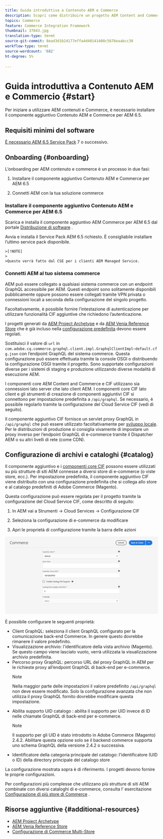 ```yaml
---
title: Guida introduttiva a Contenuto AEM e Commerce
description: Scopri come distribuire un progetto AEM Content and Commerce .
topics: Commerce
feature: Commerce Integration Framework
thumbnail: 37843.jpg
translation-type: tm+mt
source-git-commit: 8ead3d1b24177effa4d40141408c5676eaabcc30
workflow-type: tm+mt
source-wordcount: '682'
ht-degree: 5%

---
```


# Guida introduttiva a Contenuto AEM e Commercio {#start}

Per iniziare a utilizzare AEM contenuti e Commerce, è necessario installare il componente aggiuntivo Contenuto AEM e Commerce per AEM 6.5.

## Requisiti minimi del software

[È necessario AEM 6.5 Service Pack](https://experience.adobe.com/#/downloads/content/software-distribution/en/aem.html) 7 o successivo.

## Onboarding {#onboarding}

L’onboarding per AEM contenuto e commerce è un processo in due fasi:

1. Installare il componente aggiuntivo Contenuto AEM e Commerce per AEM 6.5

2. Connetti AEM con la tua soluzione commerce

### Installare il componente aggiuntivo Contenuto AEM e Commerce per AEM 6.5

Scarica e installa il componente aggiuntivo AEM Commerce per AEM 6.5 dal portale [Distribuzione di software](https://experience.adobe.com/#/downloads/content/software-distribution/en/aem.html) .

Avvia e installa il Service Pack AEM 6.5 richiesto. È consigliabile installare l’ultimo service pack disponibile.

    >[!NOTE]
    >
    >Questo verrà fatto dal CSE per i clienti AEM Managed Service.

### Connetti AEM al tuo sistema commerce

AEM può essere collegato a qualsiasi sistema commerce con un endpoint GraphQL accessibile per AEM. Questi endpoint sono solitamente disponibili pubblicamente oppure possono essere collegati tramite VPN privata o connessioni locali a seconda della configurazione del singolo progetto.

Facoltativamente, è possibile fornire l’intestazione di autenticazione per utilizzare funzionalità CIF aggiuntive che richiedono l’autenticazione.

I progetti generati da [AEM Project Archetype](https://github.com/adobe/aem-project-archetype) e da [AEM Venia Reference Store](https://github.com/adobe/aem-cif-guides-venia) che è già incluso nella [configurazione predefinita](https://github.com/adobe/aem-cif-guides-venia/blob/main/ui.config/src/main/content/jcr_root/apps/venia/osgiconfig/config/com.adobe.cq.commerce.graphql.client.impl.GraphqlClientImpl~default.cfg.json) devono essere regolati.

Sostituisci il valore di `url` in `com.adobe.cq.commerce.graphql.client.impl.GraphqlClientImpl~default.cfg.json` con l’endpoint GraphQL del sistema commerce. Questa configurazione può essere effettuata tramite la console OSGI o distribuendo la configurazione OSGI tramite il progetto. Sono supportate configurazioni diverse per i sistemi di staging e produzione utilizzando diverse modalità di esecuzione AEM.

I componenti core AEM Content and Commerce e CIF utilizzano sia connessioni lato server che lato client AEM. I componenti core CIF lato client e gli strumenti di creazione di componenti aggiuntivi CIF si connettono per impostazione predefinita a `/api/graphql`. Se necessario, è possibile regolarlo tramite la configurazione del Cloud Service CIF (vedi di seguito).

Il componente aggiuntivo CIF fornisce un servlet proxy GraphQL in `/api/graphql` che può essere utilizzato facoltativamente per [sviluppo locale](develop.md). Per le distribuzioni di produzione si consiglia vivamente di impostare un proxy inverso per l’endpoint GraphQL di e-commerce tramite il Dispatcher AEM o su altri livelli di rete (come CDN).

## Configurazione di archivi e cataloghi {#catalog}

Il componente aggiuntivo e i [componenti core CIF](https://github.com/adobe/aem-core-cif-components) possono essere utilizzati su più strutture di siti AEM connesse a diversi store di e-commerce (o viste store, ecc.). Per impostazione predefinita, il componente aggiuntivo CIF viene distribuito con una configurazione predefinita che si collega allo store e al catalogo predefiniti di Adobe Commerce (Magento).

Questa configurazione può essere regolata per il progetto tramite la configurazione del Cloud Service CIF, come descritto di seguito:

1. In AEM vai a Strumenti -> Cloud Services -> Configurazione CIF

2. Seleziona la configurazione di e-commerce da modificare

3. Apri le proprietà di configurazione tramite la barra delle azioni

![Configurazione dei Cloud Services CIF](/help/commerce/cif/assets/cif-cloud-service-config.png)

È possibile configurare le seguenti proprietà:

- Client GraphQL: seleziona il client GraphQL configurato per la comunicazione back-end Commerce. In genere questo dovrebbe rimanere il valore predefinito.
- Visualizzazione archivio: l&#39;identificatore della vista archivio (Magento). Se questo campo viene lasciato vuoto, verrà utilizzata la visualizzazione archivio predefinita.
- Percorso proxy GraphQL: percorso URL del proxy GraphQL in AEM per le richieste proxy all’endpoint GraphQL di back-end per e-commerce.
   >[!NOTE]
   >
   > Nella maggior parte delle impostazioni il valore predefinito `/api/graphql` non deve essere modificato. Solo la configurazione avanzata che non utilizza il proxy GraphQL fornito dovrebbe modificare questa impostazione.
- Abilita supporto UID catalogo : abilita il supporto per UID invece di ID nelle chiamate GraphQL di back-end per e-commerce.
   >[!NOTE]
   >
   > Il supporto per gli UID è stato introdotto in Adobe Commerce (Magento) 2.4.2. Abilitare questa opzione solo se il backend commerce supporta uno schema GraphQL della versione 2.4.2 o successiva.
- Identificatore della categoria principale del catalogo: l&#39;identificatore (UID o ID) della directory principale del catalogo store

La configurazione mostrata sopra è di riferimento. I progetti devono fornire le proprie configurazioni.

Per configurazioni più complesse che utilizzano più strutture di siti AEM combinate con diversi cataloghi di e-commerce, consulta l’ esercitazione [Configurazione di più store di Commerce](configuring/multi-store-setup.md) .

## Risorse aggiuntive {#additional-resources}

- [AEM Project Archetype](https://github.com/adobe/aem-project-archetype)
- [AEM Venia Reference Store](https://github.com/adobe/aem-cif-guides-venia)
- [Configurazione di Commerce Multi-Store](configuring/multi-store-setup.md)
